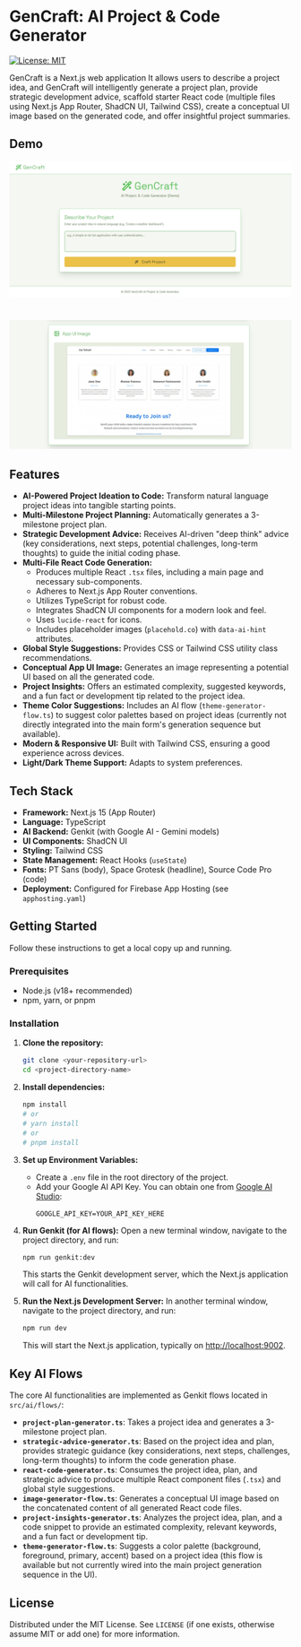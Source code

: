 # GenCraft: AI Project & Code Generator

[![License: MIT](https://img.shields.io/badge/License-MIT-yellow.svg)](https://opensource.org/licenses/MIT)

GenCraft is a Next.js web application It allows users to describe a project idea, and GenCraft will intelligently generate a project plan, provide strategic development advice, scaffold starter React code (multiple files using Next.js App Router, ShadCN UI, Tailwind CSS), create a conceptual UI image based on the generated code, and offer insightful project summaries.

## Demo

![GenCraft Demo Placeholder](demo.jpeg)

#

![GenCraft Demo Placeholder](demo2.jpeg)


## Features

*   **AI-Powered Project Ideation to Code:** Transform natural language project ideas into tangible starting points.
*   **Multi-Milestone Project Planning:** Automatically generates a 3-milestone project plan.
*   **Strategic Development Advice:** Receives AI-driven "deep think" advice (key considerations, next steps, potential challenges, long-term thoughts) to guide the initial coding phase.
*   **Multi-File React Code Generation:**
    *   Produces multiple React `.tsx` files, including a main page and necessary sub-components.
    *   Adheres to Next.js App Router conventions.
    *   Utilizes TypeScript for robust code.
    *   Integrates ShadCN UI components for a modern look and feel.
    *   Uses `lucide-react` for icons.
    *   Includes placeholder images (`placehold.co`) with `data-ai-hint` attributes.
*   **Global Style Suggestions:** Provides CSS or Tailwind CSS utility class recommendations.
*   **Conceptual App UI Image:** Generates an image representing a potential UI based on all the generated code.
*   **Project Insights:** Offers an estimated complexity, suggested keywords, and a fun fact or development tip related to the project idea.
*   **Theme Color Suggestions:** Includes an AI flow (`theme-generator-flow.ts`) to suggest color palettes based on project ideas (currently not directly integrated into the main form's generation sequence but available).
*   **Modern & Responsive UI:** Built with Tailwind CSS, ensuring a good experience across devices.
*   **Light/Dark Theme Support:** Adapts to system preferences.

## Tech Stack

*   **Framework:** Next.js 15 (App Router)
*   **Language:** TypeScript
*   **AI Backend:** Genkit (with Google AI - Gemini models)
*   **UI Components:** ShadCN UI
*   **Styling:** Tailwind CSS
*   **State Management:** React Hooks (`useState`)
*   **Fonts:** PT Sans (body), Space Grotesk (headline), Source Code Pro (code)
*   **Deployment:** Configured for Firebase App Hosting (see `apphosting.yaml`)

## Getting Started

Follow these instructions to get a local copy up and running.

### Prerequisites

*   Node.js (v18+ recommended)
*   npm, yarn, or pnpm

### Installation

1.  **Clone the repository:**
    ```bash
    git clone <your-repository-url>
    cd <project-directory-name>
    ```

2.  **Install dependencies:**
    ```bash
    npm install
    # or
    # yarn install
    # or
    # pnpm install
    ```

3.  **Set up Environment Variables:**
    *   Create a `.env` file in the root directory of the project.
    *   Add your Google AI API Key. You can obtain one from [Google AI Studio](https://aistudio.google.com/):
        ```env
        GOOGLE_API_KEY=YOUR_API_KEY_HERE
        ```

4.  **Run Genkit (for AI flows):**
    Open a new terminal window, navigate to the project directory, and run:
    ```bash
    npm run genkit:dev
    ```
    This starts the Genkit development server, which the Next.js application will call for AI functionalities.

5.  **Run the Next.js Development Server:**
    In another terminal window, navigate to the project directory, and run:
    ```bash
    npm run dev
    ```
    This will start the Next.js application, typically on [http://localhost:9002](http://localhost:9002).

## Key AI Flows

The core AI functionalities are implemented as Genkit flows located in `src/ai/flows/`:

*   **`project-plan-generator.ts`**: Takes a project idea and generates a 3-milestone project plan.
*   **`strategic-advice-generator.ts`**: Based on the project idea and plan, provides strategic guidance (key considerations, next steps, challenges, long-term thoughts) to inform the code generation phase.
*   **`react-code-generator.ts`**: Consumes the project idea, plan, and strategic advice to produce multiple React component files (`.tsx`) and global style suggestions.
*   **`image-generator-flow.ts`**: Generates a conceptual UI image based on the concatenated content of all generated React code files.
*   **`project-insights-generator.ts`**: Analyzes the project idea, plan, and a code snippet to provide an estimated complexity, relevant keywords, and a fun fact or development tip.
*   **`theme-generator-flow.ts`**: Suggests a color palette (background, foreground, primary, accent) based on a project idea (this flow is available but not currently wired into the main project generation sequence in the UI).


## License

Distributed under the MIT License. See `LICENSE` (if one exists, otherwise assume MIT or add one) for more information.
```
